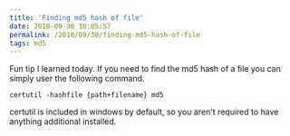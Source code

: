 ```yaml
---
title: 'Finding md5 hash of file'
date: 2018-09-30 10:05:57
permalink: /2018/09/30/finding-md5-hash-of-file
tags: md5
---
```


Fun tip I learned today. If you need to find the md5 hash of a file you can simply user the following command.

    certutil -hashfile {path+filename} md5

certutil is included in windows by default, so you aren't required to have anything additional installed.
